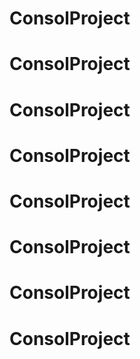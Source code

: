 # ConsolProject
# ConsolProject
# ConsolProject
# ConsolProject
# ConsolProject
# ConsolProject
# ConsolProject
# ConsolProject
